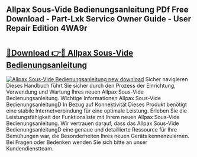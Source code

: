 ## Allpax Sous-Vide Bedienungsanleitung PDf Free Download - Part-Lxk Service Owner Guide - User Repair Edition 4WA9r

# <h2><a href="http://df5msq.blite.top/?on=Allpax+Sous-Vide+Bedienungsanleitung">🔗Download 👉🔴 Allpax Sous-Vide Bedienungsanleitung</a></h2>

[![Allpax Sous-Vide Bedienungsanleitung new download](https://i.imgur.com/lujVjoI.png)](http://df5msq.blite.top/?on=Allpax+Sous-Vide+Bedienungsanleitung)
Sicher navigieren Dieses Handbuch führt Sie sicher durch den Prozess der Einrichtung, Verwendung und Wartung Ihres neuen Allpax Sous-Vide Bedienungsanleitung. Wichtige Informationen Allpax Sous-Vide BedienungsanleitungD In Bezug auf Konnektivität Dieses Produkt benötigt eine stabile Internetverbindung für eine optimale Leistung. Erleben Sie die Leistungsfähigkeit der Funktionsliste mit Ihrem neuen Allpax Sous-Vide Bedienungsanleitung. Wir vertrauen darauf, dass das Allpax Sous-Vide BedienungsanleitungD eine genaue und detaillierte Ressource für Ihre Bemühungen war, die Besonderheiten Ihres neuen Geräts kennenzulernen. Bei Fragen oder Bedenken wenden Sie sich bitte an unser Kundendienstteam.
